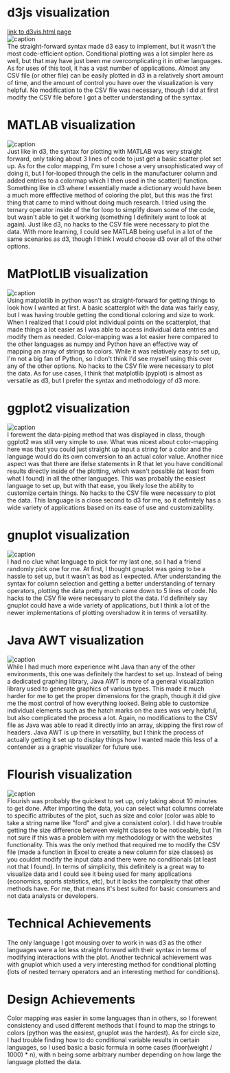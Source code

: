 # d3js visualization
[link to d3vis.html page](https://jacobadamsky.github.io/a2-DataVis-5Ways/code/d3vis.html)
<br>
![caption](img/d3vis.png)
<br>
The straight-forward syntax made d3 easy to implement, but it wasn't the most code-efficient option.
Conditional plotting was a lot simpler here as well, but that may have just been me overcomplicating 
it in other languages. As for uses of this tool, it has a vast number of applications. Almost any CSV
file (or other file) can be easily plotted in d3 in a relatively short amount of time, and the amount
of control you have over the visualization is very helpful. No modification to the CSV file was necessary,
though I did at first modify the CSV file before I got a better understanding of the syntax.

# MATLAB visualization
![caption](img/matlab.png)
<br>
Just like in d3, the syntax for plotting with MATLAB was very straight forward, only taking about 3 lines
of code to just get a basic scatter plot set up. As for the color mapping, I'm sure I chose a very unsophisticated
way of doing it, but I for-looped through the cells in the manufacturer column and added entries to a colormap which
I then used in the scatter() function. Something like in d3 where I essentially made a dictionary would have been a
much more efffective method of coloring the plot, but this was the first thing that came to mind without doing much
research. I tried using the ternary operator inside of the for loop to simplify down some of the code, but wasn't able
to get it working (something I definitely want to look at again). Just like d3, no hacks to the CSV file were necessary
to plot the data. With more learning, I could see MATLAB being useful in a lot of the same scenarios as d3, though I 
think I would choose d3 over all of the other options.

# MatPlotLIB visualization
![caption](img/matplotlib.png)
<br>
Using matplotlib in python wasn't as straight-forward for getting things to look how I wanted at first. A basic scatterplot
with the data was fairly easy, but I was having trouble getting the conditional coloring and size to work. When I realized
that I could plot individual points on the scatterplot, that made things a lot easier as I was able to access individual
data entries and modify them as needed. Color-mapping was a lot easier here compared to the other languages as numpy and
Python have an effective way of mapping an array of strings to colors. While it was relatively easy to set up, I'm not a big
fan of Python, so I don't think I'd see myself using this over any of the other options. No hacks to the CSV file were necessary
to plot the data. As for use cases, I think that matplotlib (pyplot) is almost as versatile as d3, but I prefer the syntax and 
methodology of d3 more.

# ggplot2 visualization
![caption](img/ggplot2.PNG)
<br>
I forewent the data-piping method that was displayed in class, though ggplot2 was still very simple to use. What was nicest about
color-mapping here was that you could just straight up input a string for a color and the language would do its own conversion to 
an actual color value. Another nice aspect was that there are ifelse statements in R that let you have conditional results directly
inside of the plotting, which wasn't possible (at least from what I found) in all the other languages. This was probably the easiest
language to set up, but with that ease, you likely lose the ability to customize certain things. No hacks to the CSV file were necessary
to plot the data. This language is a close second to d3 for me, so it definitely has a wide variety of applications based on its ease 
of use and customizability.

# gnuplot visualization
![caption](img/gnuplot.png)
<br>
I had no clue what language to pick for my last one, so I had a friend randomly pick one for me. At first, I thought gnuplot was going
to be a hassle to set up, but it wasn't as bad as I expected. After understanding the syntax for column selection and getting a better
understanding of ternary operators, plotting the data pretty much came down to 5 lines of code. No hacks to the CSV file were necessary
to plot the data. I'd definitely say gnuplot could have a wide variety of applications, but I think a lot of the newer implementations
of plotting overshadow it in terms of versatility.

# Java AWT visualization
![caption](img/java-awt.png)
<br>
While I had much more experience wiht Java than any of the other environments, this one was definitely the hardest to set up. Instead of
being a dedicated graphing library, Java AWT is more of a general visualization library used to generate graphics of various types. This
made it much harder for me to get the proper dimensions for the graph, though it did give me the most control of how everything looked.
Being able to customize individual elements such as the hatch marks on the axes was very helpful, but also complicated the process a lot.
Again, no modifications to the CSV file as Java was able to read it directly into an array, skipping the first row of headers. Java AWT is
up there in versatility, but I think the process of actually getting it set up to display things how I wanted made this less of a contender
as a graphic visualizer for future use.

# Flourish visualization
![caption](img/flourish.png)
<br>
Flourish was probably the quickest to set up, only taking about 10 minutes to get done. After importing the data, you can select what columns
correlate to specific attributes of the plot, such as size and color (color was able to take a string name like "ford" and give a consistent
color). I did have trouble getting the size difference between weight classes to be noticeable, but I'm not sure if this was a problem with my
methodology or with the websites functionality. This was the only method that required me to modify the CSV file (made a function in Excel to 
create a new column for size classes) as you couldnt modify the input data and there were no conditionals (at least not that I found). In terms
of simplicity, this definitely is a great way to visualize data and I could see it being used for many applications (economics, sports statistics,
etc), but it lacks the complexity that other methods have. For me, that means it's best suited for basic consumers and not data analysts or
developers.

# Technical Achievements
The only language I got mousing over to work in was d3 as the other languages were a lot less straight forward with their
syntax in terms of modifying interactions with the plot. Another technical achievement was with gnuplot which used a very
interesting method for conditional plotting (lots of nested ternary operators and an interesting method for conditions).

# Design Achievements
Color mapping was easier in some languages than in others, so I forewent consistency and  used different methods that I found
to map the strings to colors (python was the easiest, gnuplot was the hardest). As for circle size, I had trouble finding how
to do conditional variable results in certain languages, so I used basic a basic formula in some cases (floor(weight / 1000) * n),
with n being some arbitrary number depending on how large the language plotted the data.
